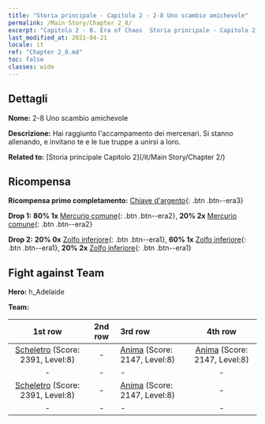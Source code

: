 ```yaml
---
title: "Storia principale - Capitolo 2 - 2-8 Uno scambio amichevole"
permalink: /Main Story/Chapter 2_8/
excerpt: "Capitolo 2 - 8. Era of Chaos  Storia principale - Capitolo 2_8. 2-8 Uno scambio amichevole"
last_modified_at: 2021-04-21
locale: it
ref: "Chapter 2_8.md"
toc: false
classes: wide
---
```


## Dettagli

 **Nome:** 2-8 Uno scambio amichevole

 **Descrizione:** Hai raggiunto l'accampamento dei mercenari. Si stanno allenando, e invitano te e le tue truppe a unirsi a loro.

 **Related to:** [Storia principale Capitolo 2](/it/Main Story/Chapter 2/)

## Ricompensa

 **Ricompensa primo completamento:** [Chiave d'argento](/it/Items/con_693/){: .btn .btn--era3}

 **Drop 1:** **80% 1x** [Mercurio comune](/it/Items/mat_8/){: .btn .btn--era2}, **20% 2x** [Mercurio comune](/it/Items/mat_8/){: .btn .btn--era2}

 **Drop 2:** **20% 0x** [Zolfo inferiore](/it/Items/mat_3/){: .btn .btn--era1}, **60% 1x** [Zolfo inferiore](/it/Items/mat_3/){: .btn .btn--era1}, **20% 2x** [Zolfo inferiore](/it/Items/mat_3/){: .btn .btn--era1}


## Fight against Team
 **Hero:** h_Adelaide

 **Team:**


  | 1st row | 2nd row | 3rd row | 4th row |
  |:----:|:----:|:----|:----:|
  | [Scheletro](/it/units/Skeleton/) (Score: 2391, Level:8)  | - | [Anima](/it/units/Wight/) (Score: 2147, Level:8)  | [Anima](/it/units/Wight/) (Score: 2147, Level:8)  |
  | - | - | - | - |
  | [Scheletro](/it/units/Skeleton/) (Score: 2391, Level:8)  | - | [Anima](/it/units/Wight/) (Score: 2147, Level:8)  | - |
  | - | - | - | - |


